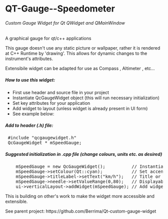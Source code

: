 # QT-Gauge--Speedometer

<h6> Custom Gauge Widget for Qt QWidget and QMainWindow </h1>

<p> A graphical gauge for qt/c++ applications </p>
<p> This gauge doesn't use any static picture or wallpaper, rather it is rendered at C++ Runtime by 'drawing'. This allows for dynamic changes to the instrument's attributes. </p>
<p> Extensibile widget can be adapted for use as Compass , Altimeter , etc... </p>
<h5> How to use this widget: </h5> 
<ul>
<li> First use header and source file in your project </li>
<li> Instantiate QcGaugeWidget object (this will run necessary initialization) </li>
<li> Set key attributes for your application </li>
<li> Add widget to layout (unless widget is already present in UI form)</li>
<li> See example below: </li>
</ul>
<h5> Add to header (.h) file: </h5>
<pre>
 #include "qcgaugewidget.h"
 QcGaugeWidget * mSpeedGauge;
</pre>
<h5> Suggested initialization in .cpp file (change colours, units etc. as desired) </h5>
<pre>
    mSpeedGauge = new QcGaugeWidget();          // Instantiate and call constructor    
    mSpeedGauge->setColour(Qt::cyan);           // Set accent colours        
    mSpeedGauge->titleLabel->setText("km/h");   // Title or Units
    mSpeedGauge->needle->setValueRange(0,80);   // Displayable range of values
    ui->verticalLayout->addWidget(mSpeedGauge); // Add widget to layout
</pre>

<p> This is building on other's work to make the widget more accessible and extensible.
<p> See parent project: https://github.com/Berrima/Qt-custom-gauge-widget </p>
